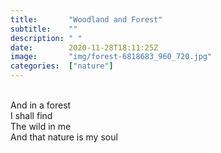 ```yaml
---
title:       "Woodland and Forest"
subtitle:    ""
description: " "
date:        2020-11-28T18:11:25Z
image:       "img/forest-6818683_960_720.jpg"
categories:  ["nature"]
---
```

<br>And in a forest
<br>I shall find
<br>The wild in me
<br>And that nature is my soul
<br><br><br>